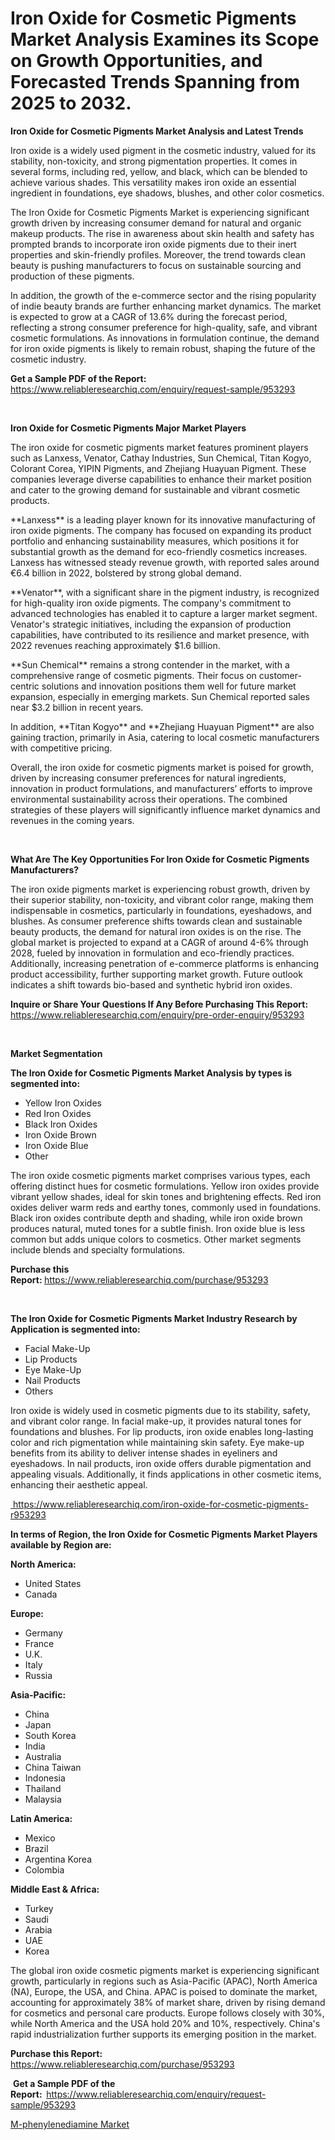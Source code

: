 <p><h1>Iron Oxide for Cosmetic Pigments Market Analysis Examines its Scope on Growth Opportunities, and Forecasted Trends Spanning from 2025 to 2032.</h1></p><p><strong>Iron Oxide for Cosmetic Pigments Market Analysis and Latest Trends</strong></p>
<p><p>Iron oxide is a widely used pigment in the cosmetic industry, valued for its stability, non-toxicity, and strong pigmentation properties. It comes in several forms, including red, yellow, and black, which can be blended to achieve various shades. This versatility makes iron oxide an essential ingredient in foundations, eye shadows, blushes, and other color cosmetics.</p><p>The Iron Oxide for Cosmetic Pigments Market is experiencing significant growth driven by increasing consumer demand for natural and organic makeup products. The rise in awareness about skin health and safety has prompted brands to incorporate iron oxide pigments due to their inert properties and skin-friendly profiles. Moreover, the trend towards clean beauty is pushing manufacturers to focus on sustainable sourcing and production of these pigments.</p><p>In addition, the growth of the e-commerce sector and the rising popularity of indie beauty brands are further enhancing market dynamics. The market is expected to grow at a CAGR of 13.6% during the forecast period, reflecting a strong consumer preference for high-quality, safe, and vibrant cosmetic formulations. As innovations in formulation continue, the demand for iron oxide pigments is likely to remain robust, shaping the future of the cosmetic industry.</p></p>
<p><strong>Get a Sample PDF of the Report:&nbsp;</strong> <a href="https://www.reliableresearchiq.com/enquiry/request-sample/953293?utm_campaign=121&utm_medium=2&utm_source=Github&utm_content=ia&utm_term=01022025&utm_id=iron-oxide-for-cosmetic-pigments">https://www.reliableresearchiq.com/enquiry/request-sample/953293</a></p>
<p>&nbsp;</p>
<p><strong>Iron Oxide for Cosmetic Pigments Major Market Players</strong></p>
<p><p>The iron oxide for cosmetic pigments market features prominent players such as Lanxess, Venator, Cathay Industries, Sun Chemical, Titan Kogyo, Colorant Corea, YIPIN Pigments, and Zhejiang Huayuan Pigment. These companies leverage diverse capabilities to enhance their market position and cater to the growing demand for sustainable and vibrant cosmetic products.</p><p>**Lanxess** is a leading player known for its innovative manufacturing of iron oxide pigments. The company has focused on expanding its product portfolio and enhancing sustainability measures, which positions it for substantial growth as the demand for eco-friendly cosmetics increases. Lanxess has witnessed steady revenue growth, with reported sales around €6.4 billion in 2022, bolstered by strong global demand.</p><p>**Venator**, with a significant share in the pigment industry, is recognized for high-quality iron oxide pigments. The company's commitment to advanced technologies has enabled it to capture a larger market segment. Venator's strategic initiatives, including the expansion of production capabilities, have contributed to its resilience and market presence, with 2022 revenues reaching approximately $1.6 billion.</p><p>**Sun Chemical** remains a strong contender in the market, with a comprehensive range of cosmetic pigments. Their focus on customer-centric solutions and innovation positions them well for future market expansion, especially in emerging markets. Sun Chemical reported sales near $3.2 billion in recent years.</p><p>In addition, **Titan Kogyo** and **Zhejiang Huayuan Pigment** are also gaining traction, primarily in Asia, catering to local cosmetic manufacturers with competitive pricing.</p><p>Overall, the iron oxide for cosmetic pigments market is poised for growth, driven by increasing consumer preferences for natural ingredients, innovation in product formulations, and manufacturers’ efforts to improve environmental sustainability across their operations. The combined strategies of these players will significantly influence market dynamics and revenues in the coming years.</p></p>
<p>&nbsp;</p>
<p><strong>What Are The Key Opportunities For Iron Oxide for Cosmetic Pigments Manufacturers?</strong></p>
<p><p>The iron oxide pigments market is experiencing robust growth, driven by their superior stability, non-toxicity, and vibrant color range, making them indispensable in cosmetics, particularly in foundations, eyeshadows, and blushes. As consumer preference shifts towards clean and sustainable beauty products, the demand for natural iron oxides is on the rise. The global market is projected to expand at a CAGR of around 4-6% through 2028, fueled by innovation in formulation and eco-friendly practices. Additionally, increasing penetration of e-commerce platforms is enhancing product accessibility, further supporting market growth. Future outlook indicates a shift towards bio-based and synthetic hybrid iron oxides.</p></p>
<p><strong>Inquire or Share Your Questions If Any Before Purchasing This Report:</strong> <a href="https://www.reliableresearchiq.com/enquiry/pre-order-enquiry/953293?utm_campaign=121&utm_medium=2&utm_source=Github&utm_content=ia&utm_term=01022025&utm_id=iron-oxide-for-cosmetic-pigments">https://www.reliableresearchiq.com/enquiry/pre-order-enquiry/953293</a></p>
<p>&nbsp;</p>
<p><strong>Market Segmentation</strong></p>
<p><strong>The Iron Oxide for Cosmetic Pigments Market Analysis by types is segmented into:</strong></p>
<p><ul><li>Yellow Iron Oxides</li><li>Red Iron Oxides</li><li>Black Iron Oxides</li><li>Iron Oxide Brown</li><li>Iron Oxide Blue</li><li>Other</li></ul></p>
<p><p>The iron oxide cosmetic pigments market comprises various types, each offering distinct hues for cosmetic formulations. Yellow iron oxides provide vibrant yellow shades, ideal for skin tones and brightening effects. Red iron oxides deliver warm reds and earthy tones, commonly used in foundations. Black iron oxides contribute depth and shading, while iron oxide brown produces natural, muted tones for a subtle finish. Iron oxide blue is less common but adds unique colors to cosmetics. Other market segments include blends and specialty formulations.</p></p>
<p><strong>Purchase this Report:&nbsp;</strong><a href="https://www.reliableresearchiq.com/purchase/953293?utm_campaign=121&utm_medium=2&utm_source=Github&utm_content=ia&utm_term=01022025&utm_id=iron-oxide-for-cosmetic-pigments">https://www.reliableresearchiq.com/purchase/953293</a></p>
<p>&nbsp;</p>
<p><strong>The Iron Oxide for Cosmetic Pigments Market Industry Research by Application is segmented into:</strong></p>
<p><ul><li>Facial Make-Up</li><li>Lip Products</li><li>Eye Make-Up</li><li>Nail Products</li><li>Others</li></ul></p>
<p><p>Iron oxide is widely used in cosmetic pigments due to its stability, safety, and vibrant color range. In facial make-up, it provides natural tones for foundations and blushes. For lip products, iron oxide enables long-lasting color and rich pigmentation while maintaining skin safety. Eye make-up benefits from its ability to deliver intense shades in eyeliners and eyeshadows. In nail products, iron oxide offers durable pigmentation and appealing visuals. Additionally, it finds applications in other cosmetic items, enhancing their aesthetic appeal.</p></p>
<p><a href="https://www.reliableresearchiq.com/iron-oxide-for-cosmetic-pigments-r953293?utm_campaign=121&utm_medium=2&utm_source=Github&utm_content=ia&utm_term=01022025&utm_id=iron-oxide-for-cosmetic-pigments">&nbsp;https://www.reliableresearchiq.com/iron-oxide-for-cosmetic-pigments-r953293</a></p>
<p><strong>In terms of Region, the Iron Oxide for Cosmetic Pigments Market Players available by Region are:</strong></p>
<p>
    <p> <strong> North America: </strong>
        <ul>
            <li>United States</li>
            <li>Canada</li>
        </ul>
        </p> 
    <p> <strong> Europe: </strong>
        <ul>
            <li>Germany</li>
            <li>France</li>
            <li>U.K.</li>
            <li>Italy</li>
            <li>Russia</li>
        </ul>
        </p> 
    <p> <strong> Asia-Pacific: </strong>
        <ul>
            <li>China</li>
            <li>Japan</li>
            <li>South Korea</li>
            <li>India</li>
            <li>Australia</li>
            <li>China Taiwan</li>
            <li>Indonesia</li>
            <li>Thailand</li>
            <li>Malaysia</li>
        </ul>
        </p> 
    <p> <strong> Latin America: </strong>
        <ul>
            <li>Mexico</li>
            <li>Brazil</li>
            <li>Argentina Korea</li>
            <li>Colombia</li>
        </ul>
        </p> 
    <p> <strong> Middle East & Africa: </strong>
        <ul>
            <li>Turkey</li>
            <li>Saudi</li>
            <li>Arabia</li>
            <li>UAE</li>
            <li>Korea</li>
        </ul>
    </p>
    </p>
<p><p>The global iron oxide cosmetic pigments market is experiencing significant growth, particularly in regions such as Asia-Pacific (APAC), North America (NA), Europe, the USA, and China. APAC is poised to dominate the market, accounting for approximately 38% of market share, driven by rising demand for cosmetics and personal care products. Europe follows closely with 30%, while North America and the USA hold 20% and 10%, respectively. China's rapid industrialization further supports its emerging position in the market.</p></p>
<p><strong>Purchase this Report: </strong><a href="https://www.reliableresearchiq.com/purchase/953293?utm_campaign=121&utm_medium=2&utm_source=Github&utm_content=ia&utm_term=01022025&utm_id=iron-oxide-for-cosmetic-pigments">https://www.reliableresearchiq.com/purchase/953293</a></p>
<p>&nbsp;<strong>Get a Sample PDF of the Report:&nbsp;&nbsp;</strong><a href="https://www.reliableresearchiq.com/enquiry/request-sample/953293?utm_campaign=121&utm_medium=2&utm_source=Github&utm_content=ia&utm_term=01022025&utm_id=iron-oxide-for-cosmetic-pigments">https://www.reliableresearchiq.com/enquiry/request-sample/953293</a></p>
<p><strong></strong></p>
<p><p><a href="https://github.com/daphnyvashdi/Market-Research-Report-List-1/blob/main/m-phenylenediamine-market.md?utm_campaign=121&utm_medium=2&utm_source=Github&utm_content=ia&utm_term=01022025&utm_id=iron-oxide-for-cosmetic-pigments">M-phenylenediamine Market</a></p></p>
